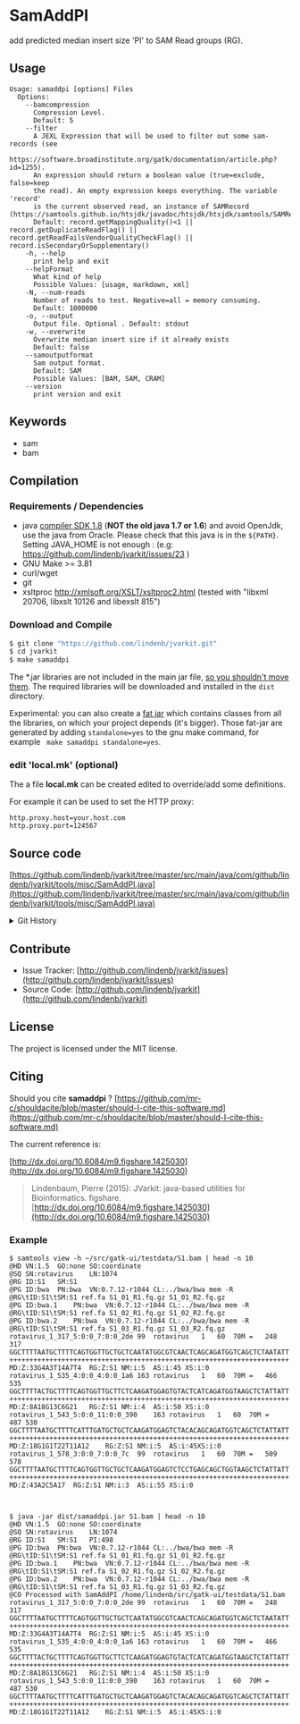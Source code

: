 # SamAddPI

add predicted median insert size 'PI' to SAM Read groups (RG).


## Usage

```
Usage: samaddpi [options] Files
  Options:
    --bamcompression
      Compression Level.
      Default: 5
    --filter
      A JEXL Expression that will be used to filter out some sam-records (see 
      https://software.broadinstitute.org/gatk/documentation/article.php?id=1255). 
      An expression should return a boolean value (true=exclude, false=keep 
      the read). An empty expression keeps everything. The variable 'record' 
      is the current observed read, an instance of SAMRecord (https://samtools.github.io/htsjdk/javadoc/htsjdk/htsjdk/samtools/SAMRecord.html).
      Default: record.getMappingQuality()<1 || record.getDuplicateReadFlag() || record.getReadFailsVendorQualityCheckFlag() || record.isSecondaryOrSupplementary()
    -h, --help
      print help and exit
    --helpFormat
      What kind of help
      Possible Values: [usage, markdown, xml]
    -N, --num-reads
      Number of reads to test. Negative=all = memory consuming.
      Default: 1000000
    -o, --output
      Output file. Optional . Default: stdout
    -w, --overwrite
      Overwrite median insert size if it already exists
      Default: false
    --samoutputformat
      Sam output format.
      Default: SAM
      Possible Values: [BAM, SAM, CRAM]
    --version
      print version and exit

```


## Keywords

 * sam
 * bam


## Compilation

### Requirements / Dependencies

* java [compiler SDK 1.8](http://www.oracle.com/technetwork/java/index.html) (**NOT the old java 1.7 or 1.6**) and avoid OpenJdk, use the java from Oracle. Please check that this java is in the `${PATH}`. Setting JAVA_HOME is not enough : (e.g: https://github.com/lindenb/jvarkit/issues/23 )
* GNU Make >= 3.81
* curl/wget
* git
* xsltproc http://xmlsoft.org/XSLT/xsltproc2.html (tested with "libxml 20706, libxslt 10126 and libexslt 815")


### Download and Compile

```bash
$ git clone "https://github.com/lindenb/jvarkit.git"
$ cd jvarkit
$ make samaddpi
```

The *.jar libraries are not included in the main jar file, [so you shouldn't move them](https://github.com/lindenb/jvarkit/issues/15#issuecomment-140099011 ).
The required libraries will be downloaded and installed in the `dist` directory.

Experimental: you can also create a [fat jar](https://stackoverflow.com/questions/19150811/) which contains classes from all the libraries, on which your project depends (it's bigger). Those fat-jar are generated by adding `standalone=yes` to the gnu make command, for example ` make samaddpi standalone=yes`.

### edit 'local.mk' (optional)

The a file **local.mk** can be created edited to override/add some definitions.

For example it can be used to set the HTTP proxy:

```
http.proxy.host=your.host.com
http.proxy.port=124567
```
## Source code 

[https://github.com/lindenb/jvarkit/tree/master/src/main/java/com/github/lindenb/jvarkit/tools/misc/SamAddPI.java](https://github.com/lindenb/jvarkit/tree/master/src/main/java/com/github/lindenb/jvarkit/tools/misc/SamAddPI.java)


<details>
<summary>Git History</summary>

```

```

</details>

## Contribute

- Issue Tracker: [http://github.com/lindenb/jvarkit/issues](http://github.com/lindenb/jvarkit/issues)
- Source Code: [http://github.com/lindenb/jvarkit](http://github.com/lindenb/jvarkit)

## License

The project is licensed under the MIT license.

## Citing

Should you cite **samaddpi** ? [https://github.com/mr-c/shouldacite/blob/master/should-I-cite-this-software.md](https://github.com/mr-c/shouldacite/blob/master/should-I-cite-this-software.md)

The current reference is:

[http://dx.doi.org/10.6084/m9.figshare.1425030](http://dx.doi.org/10.6084/m9.figshare.1425030)

> Lindenbaum, Pierre (2015): JVarkit: java-based utilities for Bioinformatics. figshare.
> [http://dx.doi.org/10.6084/m9.figshare.1425030](http://dx.doi.org/10.6084/m9.figshare.1425030)



### Example


```
$ samtools view -h ~/src/gatk-ui/testdata/S1.bam | head -n 10
@HD	VN:1.5	GO:none	SO:coordinate
@SQ	SN:rotavirus	LN:1074
@RG	ID:S1	SM:S1
@PG	ID:bwa	PN:bwa	VN:0.7.12-r1044	CL:../bwa/bwa mem -R @RG\tID:S1\tSM:S1 ref.fa S1_01_R1.fq.gz S1_01_R2.fq.gz
@PG	ID:bwa.1	PN:bwa	VN:0.7.12-r1044	CL:../bwa/bwa mem -R @RG\tID:S1\tSM:S1 ref.fa S1_02_R1.fq.gz S1_02_R2.fq.gz
@PG	ID:bwa.2	PN:bwa	VN:0.7.12-r1044	CL:../bwa/bwa mem -R @RG\tID:S1\tSM:S1 ref.fa S1_03_R1.fq.gz S1_03_R2.fq.gz
rotavirus_1_317_5:0:0_7:0:0_2de	99	rotavirus	1	60	70M	=	248	317	GGCTTTTAATGCTTTTCAGTGGTTGCTGCTCAATATGGCGTCAACTCAGCAGATGGTCAGCTCTAATATT	++++++++++++++++++++++++++++++++++++++++++++++++++++++++++++++++++++++	MD:Z:33G4A3T14A7T4	RG:Z:S1	NM:i:5	AS:i:45	XS:i:0
rotavirus_1_535_4:0:0_4:0:0_1a6	163	rotavirus	1	60	70M	=	466	535	GGCTTTTACTGCTTTTCAGTGGTTGCTTCTCAAGATGGAGTGTACTCATCAGATGGTAAGCTCTATTATT	++++++++++++++++++++++++++++++++++++++++++++++++++++++++++++++++++++++	MD:Z:8A18G13C6G21	RG:Z:S1	NM:i:4	AS:i:50	XS:i:0
rotavirus_1_543_5:0:0_11:0:0_390	163	rotavirus	1	60	70M	=	487	530	GGCTTTTAATGCTTTTCATTTGATGCTGCTCAAGATGGAGTCTACACAGCAGATGGTCAGCTCTATTATT	++++++++++++++++++++++++++++++++++++++++++++++++++++++++++++++++++++++	MD:Z:18G1G1T22T11A12	RG:Z:S1	NM:i:5	AS:i:45XS:i:0
rotavirus_1_578_3:0:0_7:0:0_7c	99	rotavirus	1	60	70M	=	509	578	GGCTTTTAATGCTTTTCAGTGGTTGCTGCTCAAGATGGAGTCTCCTGAGCAGCTGGTAAGCTCTATTATT	++++++++++++++++++++++++++++++++++++++++++++++++++++++++++++++++++++++	MD:Z:43A2C5A17	RG:Z:S1	NM:i:3	AS:i:55	XS:i:0



$ java -jar dist/samaddpi.jar S1.bam | head -n 10
@HD	VN:1.5	GO:none	SO:coordinate
@SQ	SN:rotavirus	LN:1074
@RG	ID:S1	SM:S1	PI:498
@PG	ID:bwa	PN:bwa	VN:0.7.12-r1044	CL:../bwa/bwa mem -R @RG\tID:S1\tSM:S1 ref.fa S1_01_R1.fq.gz S1_01_R2.fq.gz
@PG	ID:bwa.1	PN:bwa	VN:0.7.12-r1044	CL:../bwa/bwa mem -R @RG\tID:S1\tSM:S1 ref.fa S1_02_R1.fq.gz S1_02_R2.fq.gz
@PG	ID:bwa.2	PN:bwa	VN:0.7.12-r1044	CL:../bwa/bwa mem -R @RG\tID:S1\tSM:S1 ref.fa S1_03_R1.fq.gz S1_03_R2.fq.gz
@CO	Processed with SamAddPI /home/lindenb/src/gatk-ui/testdata/S1.bam
rotavirus_1_317_5:0:0_7:0:0_2de	99	rotavirus	1	60	70M	=	248	317	GGCTTTTAATGCTTTTCAGTGGTTGCTGCTCAATATGGCGTCAACTCAGCAGATGGTCAGCTCTAATATT	++++++++++++++++++++++++++++++++++++++++++++++++++++++++++++++++++++++	MD:Z:33G4A3T14A7T4	RG:Z:S1	NM:i:5	AS:i:45	XS:i:0
rotavirus_1_535_4:0:0_4:0:0_1a6	163	rotavirus	1	60	70M	=	466	535	GGCTTTTACTGCTTTTCAGTGGTTGCTTCTCAAGATGGAGTGTACTCATCAGATGGTAAGCTCTATTATT	++++++++++++++++++++++++++++++++++++++++++++++++++++++++++++++++++++++	MD:Z:8A18G13C6G21	RG:Z:S1	NM:i:4	AS:i:50	XS:i:0
rotavirus_1_543_5:0:0_11:0:0_390	163	rotavirus	1	60	70M	=	487	530	GGCTTTTAATGCTTTTCATTTGATGCTGCTCAAGATGGAGTCTACACAGCAGATGGTCAGCTCTATTATT	++++++++++++++++++++++++++++++++++++++++++++++++++++++++++++++++++++++	MD:Z:18G1G1T22T11A12	RG:Z:S1	NM:i:5	AS:i:45XS:i:0

```


